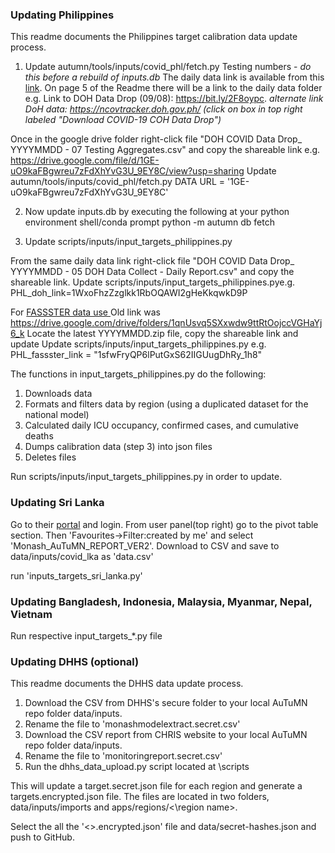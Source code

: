 ### Updating Philippines

This readme documents the Philippines target calibration data update process.

1. Update autumn/tools/inputs/covid_phl/fetch.py Testing numbers - *do this before a rebuild of inputs.db*
The daily data link is available from this [link](https://drive.google.com/drive/folders/1ZPPcVU4M7T-dtRyUceb0pMAd8ickYf8o).
On page 5 of the Readme there will be a link to the daily data folder e.g. Link to DOH Data Drop (09/08): https://bit.ly/2F8oypc.
*alternate link DoH data: https://ncovtracker.doh.gov.ph/ (click on box in top right labeled "Download COVID-19 COH Data Drop")*

Once in the google drive folder right-click file "DOH COVID Data Drop_ YYYYMMDD - 07 Testing Aggregates.csv" and copy the shareable link
e.g. https://drive.google.com/file/d/1GE-uO9kaFBgwreu7zFdXhYvG3U_9EY8C/view?usp=sharing
Update autumn/tools/inputs/covid_phl/fetch.py DATA URL = '1GE-uO9kaFBgwreu7zFdXhYvG3U_9EY8C'

2. Now update inputs.db by executing the following at your python environment shell/conda prompt
    python -m autumn db fetch
    

3. Update scripts/inputs/input_targets_philippines.py

From the same daily data link right-click file "DOH COVID Data Drop_ YYYYMMDD - 05 DOH Data Collect - Daily Report.csv" and copy the shareable link.
Update scripts/inputs/input_targets_philippines.pye.g. PHL_doh_link=1WxoFhzZzglkk1RbOQAWI2gHeKkqwkD9P

For [FASSSTER data use ](https://drive.google.com/drive/folders/1YIw5KrRs645AHpph1cb-8d_QNdr8F0pf)
Old link was https://drive.google.com/drive/folders/1qnUsvq5SXxwdw9ttRtOojccVGHaYj6_k
Locate the latest YYYYMMDD.zip file, copy the shareable link and update
Update scripts/inputs/input_targets_philippines.py e.g. PHL_fassster_link = "1sfwFryQP6lPutGxS62IIGUugDhRy_1h8"

The functions in input_targets_philippines.py do the following:
1. Downloads data
2. Formats and filters data by region (using a duplicated dataset for the national model)
3. Calculated daily ICU occupancy, confirmed cases, and cumulative deaths
4. Dumps calibration data (step 3) into json files
5. Deletes files 

Run scripts/inputs/input_targets_philippines.py in order to update.

### Updating Sri Lanka

Go to their [portal](https://covid-19.health.gov.lk/dhis-web-commons/security/login.action) and login.
From user panel(top right) go to the pivot table section. Then 'Favourites->Filter:created by me' and select
'Monash_AuTuMN_REPORT_VER2'. Download to CSV and save to data/inputs/covid_lka as 'data.csv'

run 'inputs_targets_sri_lanka.py'

### Updating Bangladesh, Indonesia, Malaysia, Myanmar, Nepal, Vietnam

Run respective input_targets_*.py file

### Updating DHHS (optional)

This readme documents the DHHS data update process.

1. Download the CSV from DHHS's secure folder to your local  AuTuMN repo folder data/inputs.
2. Rename the file to 'monashmodelextract.secret.csv'
3. Download the CSV report from CHRIS website to your local  AuTuMN repo folder data/inputs.
4. Rename the file to 'monitoringreport.secret.csv'
3. Run the dhhs_data_upload.py script located at \scripts

This will update a target.secret.json file for each region and generate a targets.encrypted.json file. 
The files are located in two folders, data/inputs/imports and apps/regions/<\region name>.

Select the all the '<>.encrypted.json' file and  data/secret-hashes.json and push to GitHub.

